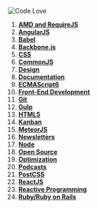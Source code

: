 ![Code Love](http://i.imgur.com/RS2KWU7.png)

1. **[AMD and RequireJS](https://github.com/KleoPetroff/dev-log/blob/master/source/amd-requirejs.md)**
2. **[AngularJS](https://github.com/KleoPetroff/dev-log/blob/master/source/angularjs.md)**
3. **[Babel](https://github.com/KleoPetroff/dev-log/blob/master/source/babel.md)**
4. **[Backbone.js](https://github.com/KleoPetroff/dev-log/blob/master/source/backbone.md)**
5. **[CSS](https://github.com/KleoPetroff/dev-log/blob/master/source/css.md)**
6. **[CommonJS](https://github.com/KleoPetroff/dev-log/blob/master/source/commonjs.md)**
7. **[Design](https://github.com/KleoPetroff/dev-log/blob/master/source/design.md)**
8. **[Documentation](https://github.com/KleoPetroff/dev-log/blob/master/source/documentation.md)**
9. **[ECMAScript6](https://github.com/KleoPetroff/dev-log/blob/master/source/ecmascript6.md)**
10. **[Front-End Development](https://github.com/KleoPetroff/dev-log/blob/master/source/front-end.md)**
11. **[Git](https://github.com/KleoPetroff/dev-log/blob/master/source/git.md)**
12. **[Gulp](https://github.com/KleoPetroff/dev-log/blob/master/source/gulp.md)**
13. **[HTML5](https://github.com/KleoPetroff/dev-log/blob/master/source/html5.md)**
14. **[Kanban](https://github.com/KleoPetroff/dev-log/blob/master/source/kanban.md)**
15. **[MeteorJS](https://github.com/KleoPetroff/dev-log/blob/master/source/meteor.md)**
16. **[Newsletters](https://github.com/KleoPetroff/dev-log/blob/master/source/newsletters.md)**
17. **[Node](https://github.com/KleoPetroff/dev-log/blob/master/source/nodejs.md)**
18. **[Open Source](https://github.com/KleoPetroff/dev-log/blob/master/source/open-source.md)**
19. **[Optimization](https://github.com/KleoPetroff/dev-log/blob/master/source/optimization.md)**
20. **[Podcasts](https://github.com/KleoPetroff/dev-log/blob/master/source/podcasts.md)**
21. **[PostCSS](https://github.com/KleoPetroff/dev-log/blob/master/source/postcss.md)**
22. **[ReactJS](https://github.com/KleoPetroff/dev-log/blob/master/source/reactjs.md)**
23. **[Reactive Programming](https://github.com/KleoPetroff/dev-log/blob/master/source/reactive.md)**
24. **[Ruby/Ruby on Rails](https://github.com/KleoPetroff/dev-log/blob/master/source/ruby.md)**
